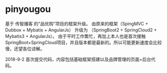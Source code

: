 # pinyougou
基于 传智播客 的“品优购”项目的框架升级。
由原来的框架（SpingMVC + Dubbox + Mybatis + AngularJs）
升级为 （SpringBoot2 + SpringCloud2 + Mybatis3 + AngularJs）。
由于平时工作繁忙，再加上本人也是首次接触SpringBoot+SpringCloud项目，并且版本都是最新的。所以可能更新速度会比较慢，还望各位谅解。

2018-9-2 首次提交代码，内容包括基础框架搭建以及品牌管理的页面+后台代码。
